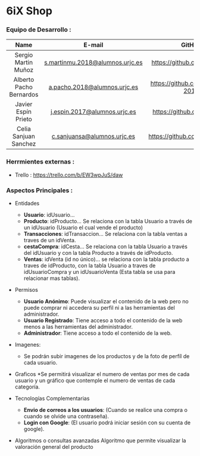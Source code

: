 # 6iX Shop
### Equipo de Desarrollo :
| Name        | E-mail           | GitHub  |
| :-------------: |:-------------:| :-----:|
| Sergio Martin Muñoz | s.martinmu.2018@alumnos.urjc.es | https://github.com/Fezzik23|
| Alberto Pacho Bernardos | a.pacho.2018@alumnos.urjc.es | https://github.com/AlbertoP-2018|
| Javier Espín Prieto | j.espin.2017@alumnos.urjc.es | https://github.com/jspindev|
| Celia Sanjuan Sanchez | c.sanjuansa@alumnos.urjc.es | https://github.com/csanjuansa|

### Herrmientes externas :
* Trello : https://trello.com/b/EW3wpJuS/daw

### Aspectos Principales :
* Entidades
    * **Usuario**: idUsuario...
    * **Producto**: idProducto... Se relaciona con la tabla Usuario a través de un idUsuario (Usuario el cual vende el producto)
    * **Transacciones**: idTransaccion... Se relaciona con la tabla ventas a traves de un idVenta.
    * **cestaCompra**: idCesta... Se relaciona con la tabla Usuario a través del idUsuario y con la tabla Producto a través de idProducto.
    * **Ventas**: idVenta (id no único)... se relaciona con la tabla producto a traves de idProducto, con la tabla Usuario a traves de idUsuarioCompra y un idUsuarioVenta (Esta tabla se usa para relacionar mas tablas).

* Permisos
    * **Usuario Anónimo**: Puede visualizar el contenido de la web pero no puede comprar ni accedera su perfil ni a las herramientas del administrador.
    * **Usuario Registrado**: Tiene acceso a todo el contenido de la web menos a las herramientas del administrador.
    * **Administrador**: Tiene acceso a todo el contenido de la web.
    
* Imagenes:
    * Se podrán subir imagenes de los productos y de la foto de perfíl de cada usuario.
   
* Graficos
    *Se permitirá visualizar el numero de ventas por mes de cada usuario y un gráfico que contemple el numero de ventas de cada categoría.
   
* Tecnologías Complementarias
    * **Envio de correos a los usuarios**: (Cuando se realice una compra o cuando se olvide una contraseña).
    * **Login con Google**: (El usuario podrá iniciar sesión con su cuenta de google).
    
* Algoritmos o consultas avanzadas
   Algoritmo que permite visualizar la valoración general del producto
